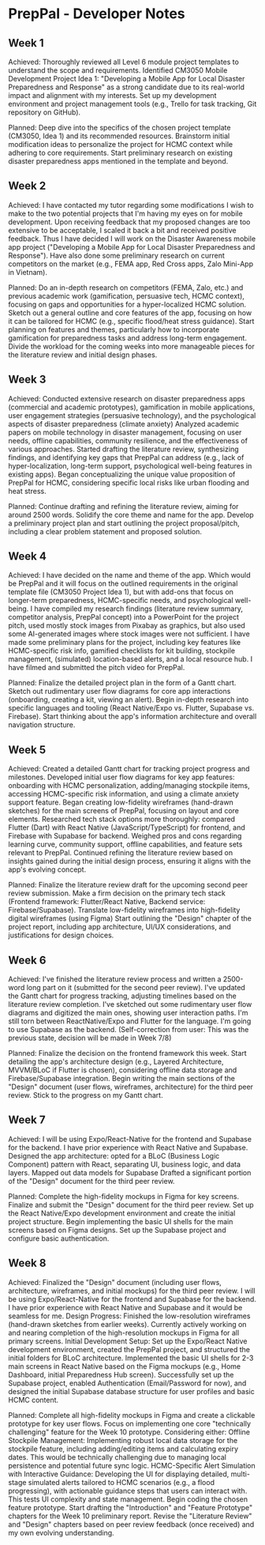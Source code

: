 # PrepPal - Developer Notes 

## Week 1

Achieved:
Thoroughly reviewed all Level 6 module project templates to understand the scope and requirements.
Identified CM3050 Mobile Development Project Idea 1: "Developing a Mobile App for Local Disaster Preparedness and Response" as a strong candidate due to its real-world impact and alignment with my interests.
Set up my development environment and project management tools (e.g., Trello for task tracking, Git repository on GitHub).

Planned:
Deep dive into the specifics of the chosen project template (CM3050, Idea 1) and its recommended resources.
Brainstorm initial modification ideas to personalize the project for HCMC context while adhering to core requirements.
Start preliminary research on existing disaster preparedness apps mentioned in the template and beyond.

## Week 2

Achieved:
I have contacted my tutor regarding some modifications I wish to make to the two potential projects that I'm having my eyes on for mobile development.
Upon receiving feedback that my proposed changes are too extensive to be acceptable, I scaled it back a bit and received positive feedback.
Thus I have decided I will work on the Disaster Awareness mobile app project ("Developing a Mobile App for Local Disaster Preparedness and Response").
Have also done some preliminary research on current competitors on the market (e.g., FEMA app, Red Cross apps, Zalo Mini-App in Vietnam).

Planned:
Do an in-depth research on competitors (FEMA, Zalo, etc.) and previous academic work (gamification, persuasive tech, HCMC context), focusing on gaps and opportunities for a hyper-localized HCMC solution.
Sketch out a general outline and core features of the app, focusing on how it can be tailored for HCMC (e.g., specific flood/heat stress guidance).
Start planning on features and themes, particularly how to incorporate gamification for preparedness tasks and address long-term engagement.
Divide the workload for the coming weeks into more manageable pieces for the literature review and initial design phases.

## Week 3

Achieved:
Conducted extensive research on disaster preparedness apps (commercial and academic prototypes), gamification in mobile applications, user engagement strategies (persuasive technology), and the psychological aspects of disaster preparedness (climate anxiety)
Analyzed academic papers on mobile technology in disaster management, focusing on user needs, offline capabilities, community resilience, and the effectiveness of various approaches.
Started drafting the literature review, synthesizing findings, and identifying key gaps that PrepPal can address (e.g., lack of hyper-localization, long-term support, psychological well-being features in existing apps).
Began conceptualizing the unique value proposition of PrepPal for HCMC, considering specific local risks like urban flooding and heat stress.

Planned:
Continue drafting and refining the literature review, aiming for around 2500 words.
Solidify the core theme and name for the app.
Develop a preliminary project plan and start outlining the project proposal/pitch, including a clear problem statement and proposed solution.

## Week 4

Achieved:
I have decided on the name and theme of the app. Which would be PrepPal and it will focus on the outlined requirements in the original template file (CM3050 Project Idea 1), but with add-ons that focus on longer-term preparedness, HCMC-specific needs, and psychological well-being.
I have compiled my research findings (literature review summary, competitor analysis, PrepPal concept) into a PowerPoint for the project pitch, used mostly stock images from Pixabay as graphics, but also used some AI-generated images where stock images were not sufficient.
I have made some preliminary plans for the project, including key features like HCMC-specific risk info, gamified checklists for kit building, stockpile management, (simulated) location-based alerts, and a local resource hub.
I have filmed and submitted the pitch video for PrepPal.

Planned:
Finalize the detailed project plan in the form of a Gantt chart.
Sketch out rudimentary user flow diagrams for core app interactions (onboarding, creating a kit, viewing an alert).
Begin in-depth research into specific languages and tooling (React Native/Expo vs. Flutter, Supabase vs. Firebase).
Start thinking about the app's information architecture and overall navigation structure.

## Week 5

Achieved:
Created a detailed Gantt chart for tracking project progress and milestones.
Developed initial user flow diagrams for key app features: onboarding with HCMC personalization, adding/managing stockpile items, accessing HCMC-specific risk information, and using a climate anxiety support feature.
Began creating low-fidelity wireframes (hand-drawn sketches) for the main screens of PrepPal, focusing on layout and core elements.
Researched tech stack options more thoroughly: compared Flutter (Dart) with React Native (JavaScript/TypeScript) for frontend, and Firebase with Supabase for backend. Weighed pros and cons regarding learning curve, community support, offline capabilities, and feature sets relevant to PrepPal.
Continued refining the literature review based on insights gained during the initial design process, ensuring it aligns with the app's evolving concept.

Planned:
Finalize the literature review draft for the upcoming second peer review submission.
Make a firm decision on the primary tech stack (Frontend framework: Flutter/React Native, Backend service: Firebase/Supabase).
Translate low-fidelity wireframes into high-fidelity digital wireframes (using Figma)
Start outlining the "Design" chapter of the project report, including app architecture, UI/UX considerations, and justifications for design choices.

## Week 6

Achieved:
I've finished the literature review process and written a 2500-word long part on it (submitted for the second peer review).
I've updated the Gantt chart for progress tracking, adjusting timelines based on the literature review completion.
I've sketched out some rudimentary user flow diagrams and digitized the main ones, showing user interaction paths.
I'm still torn between ReactNative/Expo and Flutter for the language. I'm going to use Supabase as the backend. (Self-correction from user: This was the previous state, decision will be made in Week 7/8)

Planned:
Finalize the decision on the frontend framework this week.
Start detailing the app's architecture design (e.g., Layered Architecture, MVVM/BLoC if Flutter is chosen), considering offline data storage and Firebase/Supabase integration.
Begin writing the main sections of the "Design" document (user flows, wireframes, architecture) for the third peer review.
Stick to the progress on my Gantt chart.

## Week 7

Achieved:
I will be using Expo/React-Native for the frontend and Supabase for the backend. I have prior experience with React Native and Supabase.
Designed the app architecture: opted for a BLoC (Business Logic Component) pattern with React, separating UI, business logic, and data layers. Mapped out data models for Supabase
Drafted a significant portion of the "Design" document for the third peer review.

Planned:
Complete the high-fidelity mockups in Figma for key screens.
Finalize and submit the "Design" document for the third peer review.
Set up the React Native/Expo development environment and create the initial project structure.
Begin implementing the basic UI shells for the main screens based on Figma designs.
Set up the Supabase project and configure basic authentication.

## Week 8

Achieved:
Finalized the "Design" document (including user flows, architecture, wireframes, and initial mockups) for the third peer review.
I will be using Expo/React-Native for the frontend and Supabase for the backend. I have prior experience with React Native and Supabase and it would be seamless for me.
Design Progress:
Finished the low-resolution wireframes (hand-drawn sketches from earlier weeks).
Currently actively working on and nearing completion of the high-resolution mockups in Figma for all primary screens.
Initial Development Setup:
Set up the Expo/React Native development environment, created the PrepPal project, and structured the initial folders for BLoC architecture.
Implemented the basic UI shells for 2-3 main screens in React Native based on the Figma mockups (e.g., Home Dashboard, initial Preparedness Hub screen).
Successfully set up the Supabase project, enabled Authentication (Email/Password for now), and designed the initial Supabase database structure for user profiles and basic HCMC content.

Planned:
Complete all high-fidelity mockups in Figma and create a clickable prototype for key user flows.
Focus on implementing one core "technically challenging" feature for the Week 10 prototype. Considering either:
Offline Stockpile Management: Implementing robust local data storage for the stockpile feature, including adding/editing items and calculating expiry dates. This would be technically challenging due to managing local persistence and potential future sync logic.
HCMC-Specific Alert Simulation with Interactive Guidance: Developing the UI for displaying detailed, multi-stage simulated alerts tailored to HCMC scenarios (e.g., a flood progressing), with actionable guidance steps that users can interact with. This tests UI complexity and state management.
Begin coding the chosen feature prototype.
Start drafting the "Introduction" and "Feature Prototype" chapters for the Week 10 preliminary report.
Revise the "Literature Review" and "Design" chapters based on peer review feedback (once received) and my own evolving understanding.